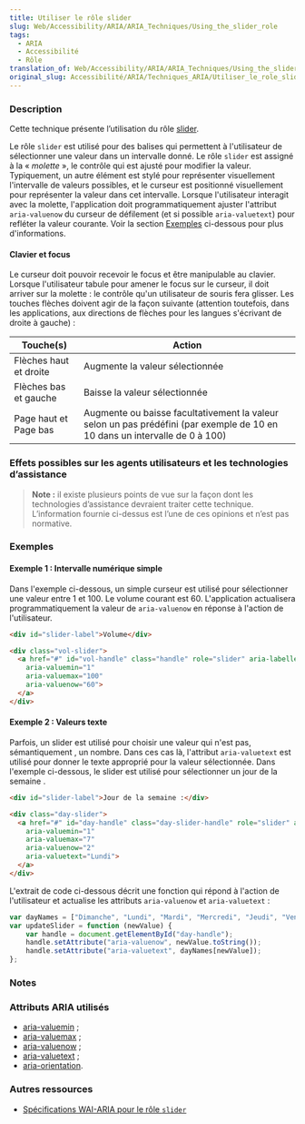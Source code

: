 ```yaml
---
title: Utiliser le rôle slider
slug: Web/Accessibility/ARIA/ARIA_Techniques/Using_the_slider_role
tags:
  - ARIA
  - Accessibilité
  - Rôle
translation_of: Web/Accessibility/ARIA/ARIA_Techniques/Using_the_slider_role
original_slug: Accessibilité/ARIA/Techniques_ARIA/Utiliser_le_role_slider
---
```

### Description

Cette technique présente l’utilisation du rôle [slider](http://www.w3.org/TR/wai-aria/roles#slider).

Le rôle `slider` est utilisé pour des balises qui permettent à l'utilisateur de sélectionner une valeur dans un intervalle donné. Le rôle `slider` est assigné à la « *molette* », le contrôle qui est ajusté pour modifier la valeur. Typiquement, un autre élément est stylé pour représenter visuellement l'intervalle de valeurs possibles, et le curseur est positionné visuellement pour représenter la valeur dans cet intervalle. Lorsque l'utilisateur interagit avec la molette, l'application doit programmatiquement ajuster l'attribut `aria-valuenow` du curseur de défilement (et si possible `aria-valuetext`) pour refléter la valeur courante. Voir la section [Exemples](#exemples) ci-dessous pour plus d'informations.

#### Clavier et focus

Le curseur doit pouvoir recevoir le focus et être manipulable au clavier. Lorsque l'utilisateur tabule pour amener le focus sur le curseur, il doit arriver sur la molette : le contrôle qu'un utilisateur de souris fera glisser. Les touches flèches doivent agir de la façon suivante (attention toutefois, dans les applications, aux directions de flèches pour les langues s'écrivant de droite à gauche) :

| Touche(s)              | Action                                                                                                                      |
| ---------------------- | --------------------------------------------------------------------------------------------------------------------------- |
| Flèches haut et droite | Augmente la valeur sélectionnée                                                                                             |
| Flèches bas et gauche  | Baisse la valeur sélectionnée                                                                                               |
| Page haut et Page bas  | Augmente ou baisse facultativement la valeur selon un pas prédéfini (par exemple de 10 en 10 dans un intervalle de 0 à 100) |

### Effets possibles sur les agents utilisateurs et les technologies d’assistance

> **Note :** il existe plusieurs points de vue sur la façon dont les technologies d’assistance devraient traiter cette technique. L’information fournie ci-dessus est l’une de ces opinions et n’est pas normative.

### Exemples

#### Exemple 1 : Intervalle numérique simple

Dans l'exemple ci-dessous, un simple curseur est utilisé pour sélectionner une valeur entre 1 et 100. Le volume courant est 60. L'application actualisera programmatiquement la valeur de `aria-valuenow` en réponse à l'action de l'utilisateur.

```html
<div id="slider-label">Volume</div>

<div class="vol-slider">
  <a href="#" id="vol-handle" class="handle" role="slider" aria-labelledby="slider-label"
    aria-valuemin="1"
    aria-valuemax="100"
    aria-valuenow="60">
  </a>
</div>
```

#### Exemple 2 : Valeurs texte

Parfois, un slider est utilisé pour choisir une valeur qui n'est pas, sémantiquement , un nombre. Dans ces cas là, l'attribut `aria-valuetext` est utilisé pour donner le texte approprié pour la valeur sélectionnée. Dans l'exemple ci-dessous, le slider est utilisé pour sélectionner un jour de la semaine .

```html
<div id="slider-label">Jour de la semaine :</div>

<div class="day-slider">
  <a href="#" id="day-handle" class="day-slider-handle" role="slider" aria-labelledby="slider-label"
    aria-valuemin="1"
    aria-valuemax="7"
    aria-valuenow="2"
    aria-valuetext="Lundi">
  </a>
</div>
```

L'extrait de code ci-dessous décrit une fonction qui répond à l'action de l'utilisateur et actualise les attributs `aria-valuenow` et `aria-valuetext` :

```js
var dayNames = ["Dimanche", "Lundi", "Mardi", "Mercredi", "Jeudi", "Vendredi", "Samedi"];
var updateSlider = function (newValue) {
    var handle = document.getElementById("day-handle");
    handle.setAttribute("aria-valuenow", newValue.toString());
    handle.setAttribute("aria-valuetext", dayNames[newValue]);
};
```

### Notes

### Attributs ARIA utilisés

- [aria-valuemin](/fr/Accessibilité/ARIA/Techniques_ARIA/Utiliser_l_attribut_aria-valuemin) ;
- [aria-valuemax](/fr/Accessibilité/ARIA/Techniques_ARIA/Utiliser_l_attribut_aria-valuemax) ;
- [aria-valuenow](/fr/Accessibilité/ARIA/Techniques_ARIA/Utiliser_l_attribut_aria-valuenow) ;
- [aria-valuetext](/fr/Accessibilité/ARIA/Techniques_ARIA/Utiliser_l_attribut_aria-valuetext) ;
- [aria-orientation](/fr/Accessibilité/ARIA/Techniques_ARIA/Utiliser_l_attribut_aria-orientation).

### Autres ressources

- [Spécifications WAI-ARIA pour le rôle `slider`](http://www.w3.org/TR/wai-aria/roles#slider)
